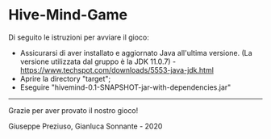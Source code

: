 # Hive-Mind-Game
      
Di seguito le istruzioni per avviare il gioco:

- Assicurarsi di aver installato e aggiornato Java all'ultima	versione. (La versione utilizzata dal gruppo è la JDK 11.0.7) - https://www.techspot.com/downloads/5553-java-jdk.html
- Aprire la directory "target";
- Eseguire "hivemind-0.1-SNAPSHOT-jar-with-dependencies.jar"

-------------------------------------------------

Grazie per aver provato il nostro gioco!

Giuseppe Preziuso, Gianluca Sonnante - 2020
